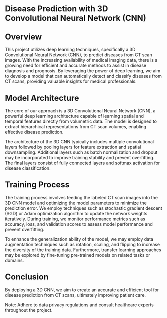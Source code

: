 ## <span style="font-size:larger;">Disease Prediction with 3D Convolutional Neural Network (CNN)</span>

## <span style="font-size:larger;">Overview</span>
This project utilizes deep learning techniques, specifically a 3D Convolutional Neural Network (CNN), to predict diseases from CT scan images. With the increasing availability of medical imaging data, there is a growing need for efficient and accurate methods to assist in disease diagnosis and prognosis. By leveraging the power of deep learning, we aim to develop a model that can automatically detect and classify diseases from CT scans, providing valuable insights for medical professionals.

## <span style="font-size:larger;">Model Architecture</span>
The core of our approach is a 3D Convolutional Neural Network (CNN), a powerful deep learning architecture capable of learning spatial and temporal features directly from volumetric data. The model is designed to extract hierarchical representations from CT scan volumes, enabling effective disease prediction.

The architecture of the 3D CNN typically includes multiple convolutional layers followed by pooling layers for feature extraction and spatial downsampling. Additional layers such as batch normalization and dropout may be incorporated to improve training stability and prevent overfitting. The final layers consist of fully connected layers and softmax activation for disease classification.

## <span style="font-size:larger;">Training Process</span>
The training process involves feeding the labeled CT scan images into the 3D CNN model and optimizing the model parameters to minimize the prediction error. We employ techniques such as stochastic gradient descent (SGD) or Adam optimization algorithm to update the network weights iteratively. During training, we monitor performance metrics such as accuracy, loss, and validation scores to assess model performance and prevent overfitting.

To enhance the generalization ability of the model, we may employ data augmentation techniques such as rotation, scaling, and flipping to increase the diversity of the training data. Furthermore, transfer learning approaches may be explored by fine-tuning pre-trained models on related tasks or domains.

## <span style="font-size:larger;">Conclusion</span>
By deploying a 3D CNN, we aim to create an accurate and efficient tool for disease prediction from CT scans, ultimately improving patient care.

Note: Adhere to data privacy regulations and consult healthcare experts throughout the project.
